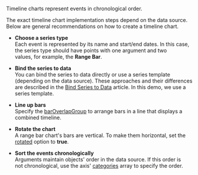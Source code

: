 Timeline charts represent events in chronological order.

The exact timeline chart implementation steps depend on the data source. Below are general recommendations on how to create a timeline chart.
 
- **Choose a series type**      
Each event is represented by its name and start/end dates. In this case, the series type should have points with one argument and two values, for example, the **Range Bar**.

- **Bind the series to data**       
You can bind the series to data directly or use a series template (depending on the data source). These approaches and their differences are described in the [Bind Series to Data](/Documentation/Guide/Widgets/Chart/Data_Binding/Bind_Series_to_Data/) article. In this demo, we use a series template.

- **Line up bars**      
Specify the [barOverlapGroup](/Documentation/ApiReference/Data_Visualization_Widgets/dxChart/Configuration/series/#barOverlapGroup) to arrange bars in a line that displays a combined timeline.

- **Rotate the chart**      
A range bar chart's bars are vertical. To make them horizontal, set the [rotated](/Documentation/ApiReference/Data_Visualization_Widgets/dxChart/Configuration/#rotated) option to **true**.

- **Sort the events chronologically**       
Arguments maintain objects' order in the data source. If this order is not chronological, use the axis' [categories](/Documentation/ApiReference/Data_Visualization_Widgets/dxChart/Configuration/argumentAxis/#categories) array to specify the order.